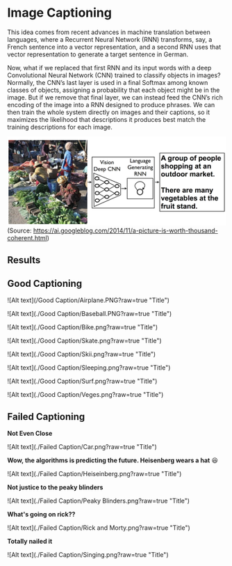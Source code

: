 Image Captioning 
=====================

This idea comes from recent advances in machine translation between languages, where a Recurrent Neural Network (RNN) transforms, say, a French sentence into a vector representation, and a second RNN uses that vector representation to generate a target sentence in German.

Now, what if we replaced that first RNN and its input words with a deep Convolutional Neural Network (CNN) trained to classify objects in images? Normally, the CNN’s last layer is used in a final Softmax among known classes of objects, assigning a probability that each object might be in the image. But if we remove that final layer, we can instead feed the CNN’s rich encoding of the image into a RNN designed to produce phrases. We can then train the whole system directly on images and their captions, so it maximizes the likelihood that descriptions it produces best match the training descriptions for each image.

![Alt text](./Description.png?raw=true "Title")
(Source: https://ai.googleblog.com/2014/11/a-picture-is-worth-thousand-coherent.html)

Results
------------

Good Captioning
-----------------------

![Alt text](/Good Caption/Airplane.PNG?raw=true "Title")

![Alt text](./Good Caption/Baseball.PNG?raw=true "Title")

![Alt text](./Good Caption/Bike.png?raw=true "Title")

![Alt text](./Good Caption/Skate.png?raw=true "Title")

![Alt text](./Good Caption/Skii.png?raw=true "Title")

![Alt text](./Good Caption/Sleeping.png?raw=true "Title")

![Alt text](./Good Caption/Surf.png?raw=true "Title")

![Alt text](./Good Caption/Veges.png?raw=true "Title")

Failed Captioning
--------------------------
**Not Even Close** 

![Alt text](./Failed Caption/Car.png?raw=true "Title")

**Wow, the algorithms is predicting the future. Heisenberg wears a hat** :laughing:

![Alt text](./Failed Caption/Heiseinberg.png?raw=true "Title")

**Not justice to the peaky blinders**

![Alt text](./Failed Caption/Peaky Blinders.png?raw=true "Title")

**What's going on rick??**

![Alt text](./Failed Caption/Rick and Morty.png?raw=true "Title")

**Totally nailed it**

![Alt text](./Failed Caption/Singing.png?raw=true "Title")


